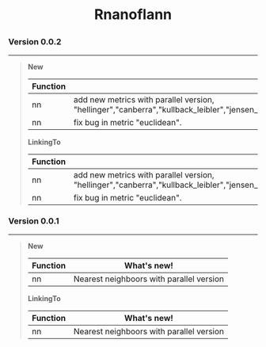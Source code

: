 <h1 align="center">

Rnanoflann

</h1>

### **Version 0.0.2**

------------------------------------------------------------------------

> **New**
>
> | Function | What's new!                              |
> |----------|------------------------------------------|
> | nn       | add new metrics with parallel version, "hellinger","canberra","kullback_leibler","jensen_shannon","itakura_saito","bhattacharyya","jeffries_matusita","minimum","maximum","total_variation","sorensen,"cosine","gower","minkowski","soergel","kulczynski","wave_hedges","motyka","harmonic_mean". |
> | nn       | fix bug in metric "euclidean". |
>
> **LinkingTo**
>
> | Function | What's new!                              |
> |----------|------------------------------------------|
> | nn       | add new metrics with parallel version, "hellinger","canberra","kullback_leibler","jensen_shannon","itakura_saito","bhattacharyya","jeffries_matusita","minimum","maximum","total_variation","sorensen,"cosine","gower","minkowski","soergel","kulczynski","wave_hedges","motyka","harmonic_mean". |
> | nn       | fix bug in metric "euclidean". |


### **Version 0.0.1**

------------------------------------------------------------------------

> **New**
>
> | Function | What's new!                              |
> |----------|------------------------------------------|
> | nn       | Nearest neighboors with parallel version |
>
> **LinkingTo**
>
> | Function | What's new!                              |
> |----------|------------------------------------------|
> | nn       | Nearest neighboors with parallel version |
